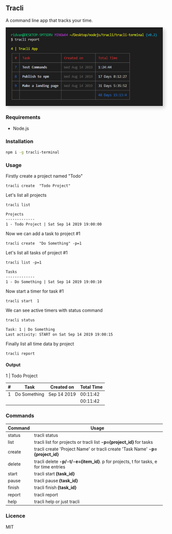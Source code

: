 ## Tracli

A command line app that tracks your time.

<img src="https://raw.githubusercontent.com/ridvankaradag/tracli-terminal/master/resources/preview.PNG" style="box-shadow: 6px 6px 11px #0000002b;margin: 0 auto">

### Requirements

- Node.js

### Installation

```sh
npm i -g tracli-terminal
```

### Usage

Firstly create a project named "Todo"

```
tracli create  "Todo Project"
```

Let's list all projects

```
tracli list
```

```
Projects
-------------
1 - Todo Project | Sat Sep 14 2019 19:00:00
```

Now we can add a task to project #1

```
tracli create  "Do Something" -p=1
```

Let's list all tasks of project #1

```
tracli list -p=1
```

```
Tasks
-------------
1 - Do Something | Sat Sep 14 2019 19:00:10
```

Now start a timer for task #1

```
tracli start  1
```

We can see active timers with status command

```
tracli status
```

```
Task: 1 | Do Something
Last activity: START on Sat Sep 14 2019 19:00:15
```

Finally list all time data by project

```
tracli report
```

#### Output

1 | Todo Project

|# | Task |Created on |Total Time
|--|--|--|--|
| 1 | Do Something | Sep 14 2019 | 00:11:42 |
| | | | 00:11:42|

### Commands

| Command | Usage                                                                                 |
| ------- | ------------------------------------------------------------------------------------- |
| status  | tracli status                                                                         |
| list    | tracli list for projects or tracli list **-p={project_id}** for tasks                 |
| create  | tracli create 'Project Name' or tracli create 'Task Name' **-p={project_id}**         |
| delete  | tracli delete **-p/-t/-e={item_id}**. p for projects, t for tasks, e for time entries |
| start   | tracli start **{task_id}**                                                            |
| pause   | tracli pause **{task_id}**                                                            |
| finish  | tracli finish **{task_id}**                                                           |
| report  | tracli report                                                                         |
| help    | tracli help or just tracli                                                            |

### Licence

MIT
